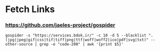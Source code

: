 # Fetch Links
### https://github.com/jaeles-project/gospider
```gospider -s "https://services.bdok.ir/" -c 10 -d 5 --blacklist ".(jpg|jpeg|gif|css|tif|tiff|png|ttf|woff|woff2|ico|pdf|svg|txt)" --other-source | grep -e "code-200" | awk '{print $5}'```
